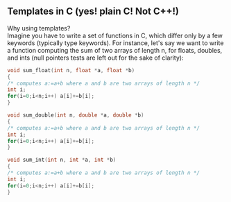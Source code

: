 ## Templates in C (yes! plain C! Not C++!)
Why using templates?
<br>
Imagine you have to write a set of functions in C, which differ only by a few keywords (typically type keywords). For instance, let's say we want to write a function computing the sum of two arrays of length n, for floats, doubles, and ints (null pointers tests are left out for the sake of clarity):
```c
void sum_float(int n, float *a, float *b)
{
/* computes a:=a+b where a and b are two arrays of length n */
int i;
for(i=0;i<n;i++) a[i]+=b[i];
}

void sum_double(int n, double *a, double *b)
{
/* computes a:=a+b where a and b are two arrays of length n */
int i;
for(i=0;i<n;i++) a[i]+=b[i];
}

void sum_int(int n, int *a, int *b)
{
/* computes a:=a+b where a and b are two arrays of length n */
int i;
for(i=0;i<n;i++) a[i]+=b[i];
}
```